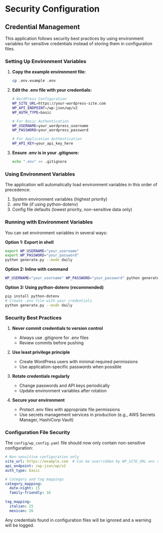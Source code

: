 # Security Configuration

## Credential Management

This application follows security best practices by using environment variables for sensitive credentials instead of storing them in configuration files.

### Setting Up Environment Variables

1. **Copy the example environment file:**
   ```bash
   cp .env.example .env
   ```

2. **Edit the .env file with your credentials:**
   ```bash
   # WordPress Configuration
   WP_SITE_URL=https://your-wordpress-site.com
   WP_API_ENDPOINT=/wp-json/wp/v2
   WP_AUTH_TYPE=basic
   
   # For Basic Authentication
   WP_USERNAME=your_wordpress_username
   WP_PASSWORD=your_wordpress_password
   
   # For Application Authentication
   WP_API_KEY=your_api_key_here
   ```

3. **Ensure .env is in your .gitignore:**
   ```bash
   echo ".env" >> .gitignore
   ```

### Using Environment Variables

The application will automatically load environment variables in this order of precedence:
1. System environment variables (highest priority)
2. .env file (if using python-dotenv)
3. Config file defaults (lowest priority, non-sensitive data only)

### Running with Environment Variables

You can set environment variables in several ways:

**Option 1: Export in shell**
```bash
export WP_USERNAME="your_username"
export WP_PASSWORD="your_password"
python generate.py --mode daily
```

**Option 2: Inline with command**
```bash
WP_USERNAME="your_username" WP_PASSWORD="your_password" python generate.py --mode daily
```

**Option 3: Using python-dotenv (recommended)**
```bash
pip install python-dotenv
# Create .env file with your credentials
python generate.py --mode daily
```

### Security Best Practices

1. **Never commit credentials to version control**
   - Always use .gitignore for .env files
   - Review commits before pushing

2. **Use least privilege principle**
   - Create WordPress users with minimal required permissions
   - Use application-specific passwords when possible

3. **Rotate credentials regularly**
   - Change passwords and API keys periodically
   - Update environment variables after rotation

4. **Secure your environment**
   - Protect .env files with appropriate file permissions
   - Use secrets management services in production (e.g., AWS Secrets Manager, HashiCorp Vault)

### Configuration File Security

The `config/wp_config.yaml` file should now only contain non-sensitive configuration:

```yaml
# Non-sensitive configuration only
site_url: https://example.com  # Can be overridden by WP_SITE_URL env var
api_endpoint: /wp-json/wp/v2
auth_type: basic

# Category and tag mappings
category_mapping:
  date-night: 15
  family-friendly: 16
  
tag_mapping:
  italian: 25
  mexican: 26
```

Any credentials found in configuration files will be ignored and a warning will be logged.